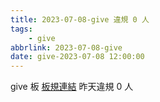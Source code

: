 ```yaml
---
title: 2023-07-08-give 違規 0 人
tags:
    - give
abbrlink: 2023-07-08-give
date: give-2023-07-08 12:00:00
---
```

give 板 [板規連結](https://www.ptt.cc/bbs/give/M.1612495900.A.C32.html)
昨天違規 0 人

